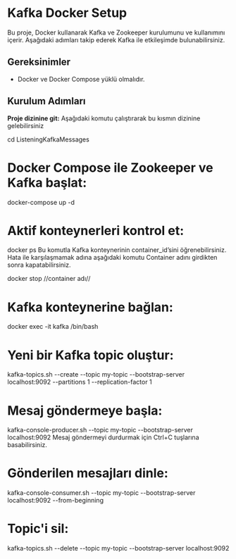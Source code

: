 # Kafka Docker Setup

Bu proje, Docker kullanarak Kafka ve Zookeeper kurulumunu ve kullanımını içerir. Aşağıdaki adımları takip ederek Kafka ile etkileşimde bulunabilirsiniz.

## Gereksinimler

- Docker ve Docker Compose yüklü olmalıdır.

## Kurulum Adımları

**Proje dizinine git:**
Aşağıdaki komutu çalıştırarak bu kısmın dizinine gelebilirsiniz

cd ListeningKafkaMessages 

# Docker Compose ile Zookeeper ve Kafka başlat:

docker-compose up -d

# Aktif konteynerleri kontrol et:

docker ps
Bu komutla Kafka konteynerinin container_id’sini öğrenebilirsiniz.
Hata ile karşılaşmamak adına aşağıdaki komutu Container adını girdikten sonra kapatabilirsiniz.

docker stop //container adı//

# Kafka konteynerine bağlan:

docker exec -it kafka /bin/bash

# Yeni bir Kafka topic oluştur:

kafka-topics.sh --create --topic my-topic --bootstrap-server localhost:9092 --partitions 1 --replication-factor 1

# Mesaj göndermeye başla:

kafka-console-producer.sh --topic my-topic --bootstrap-server localhost:9092
Mesaj göndermeyi durdurmak için Ctrl+C tuşlarına basabilirsiniz.

# Gönderilen mesajları dinle:

kafka-console-consumer.sh --topic my-topic --bootstrap-server localhost:9092 --from-beginning

# Topic'i sil:

kafka-topics.sh --delete --topic my-topic --bootstrap-server localhost:9092
